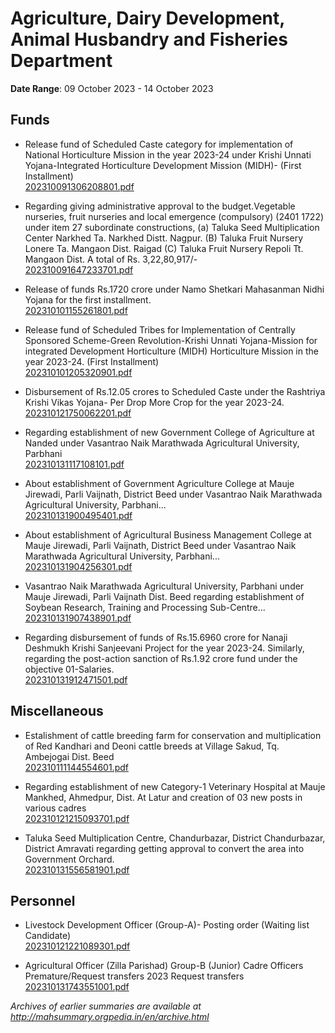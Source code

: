 # Agriculture, Dairy Development, Animal Husbandry and Fisheries Department

**Date Range**: 09 October 2023 - 14 October 2023


## Funds
- Release fund of Scheduled Caste category for implementation of National Horticulture Mission in the year 2023-24 under Krishi Unnati Yojana-Integrated Horticulture Development Mission (MIDH)- (First Installment)\
  [202310091306208801.pdf](https://gr.maharashtra.gov.in/Site/Upload/Government%20Resolutions/English/202310091306208801.pdf)

- Regarding giving administrative approval to the budget.Vegetable nurseries, fruit nurseries and local emergence (compulsory) (2401 1722) under item 27 subordinate constructions, (a) Taluka Seed Multiplication Center Narkhed Ta. Narkhed Distt. Nagpur. (B) Taluka Fruit Nursery Lonere Ta. Mangaon Dist. Raigad (C) Taluka Fruit Nursery Repoli Tt. Mangaon Dist. A total of Rs. 3,22,80,917/-\
  [202310091647233701.pdf](https://gr.maharashtra.gov.in/Site/Upload/Government%20Resolutions/English/202310091647233701.pdf)

- Release of funds Rs.1720 crore under Namo Shetkari Mahasanman Nidhi Yojana for the first installment.\
  [202310101155261801.pdf](https://gr.maharashtra.gov.in/Site/Upload/Government%20Resolutions/English/202310101155261801.pdf)

- Release fund of Scheduled Tribes for Implementation of Centrally Sponsored Scheme-Green Revolution-Krishi Unnati Yojana-Mission for integrated Development Horticulture (MIDH) Horticulture Mission in the year 2023-24. (First Installment)\
  [202310101205320901.pdf](https://gr.maharashtra.gov.in/Site/Upload/Government%20Resolutions/English/202310101205320901.pdf)

- Disbursement of Rs.12.05 crores to Scheduled Caste under the Rashtriya Krishi Vikas Yojana- Per Drop More Crop for the year 2023-24.\
  [202310121750062201.pdf](https://gr.maharashtra.gov.in/Site/Upload/Government%20Resolutions/English/202310121750062201.pdf)

- Regarding establishment of new Government College of Agriculture at Nanded under Vasantrao Naik Marathwada Agricultural University, Parbhani\
  [202310131117108101.pdf](https://gr.maharashtra.gov.in/Site/Upload/Government%20Resolutions/English/202310131117108101.pdf)

- About establishment of Government Agriculture College at Mauje Jirewadi, Parli Vaijnath, District Beed under Vasantrao Naik Marathwada Agricultural University, Parbhani...\
  [202310131900495401.pdf](https://gr.maharashtra.gov.in/Site/Upload/Government%20Resolutions/English/202310131900495401.pdf)

- About establishment of Agricultural Business Management College at Mauje Jirewadi, Parli Vaijnath, District Beed under Vasantrao Naik Marathwada Agricultural University, Parbhani...\
  [202310131904256301.pdf](https://gr.maharashtra.gov.in/Site/Upload/Government%20Resolutions/English/202310131904256301.pdf)

- Vasantrao Naik Marathwada Agricultural University, Parbhani under Mauje Jirewadi, Parli Vaijnath Dist. Beed regarding establishment of Soybean Research, Training and Processing Sub-Centre...\
  [202310131907438901.pdf](https://gr.maharashtra.gov.in/Site/Upload/Government%20Resolutions/English/202310131907438901.pdf)

- Regarding disbursement of funds of Rs.15.6960 crore for Nanaji Deshmukh Krishi Sanjeevani Project for the year 2023-24. Similarly, regarding the post-action sanction of Rs.1.92 crore fund under the objective 01-Salaries.\
  [202310131912471501.pdf](https://gr.maharashtra.gov.in/Site/Upload/Government%20Resolutions/English/202310131912471501.pdf)

## Miscellaneous
- Estalishment of cattle breeding farm for conservation and multiplication of Red Kandhari and Deoni cattle breeds at Village Sakud, Tq. Ambejogai Dist. Beed\
  [202310111144554601.pdf](https://gr.maharashtra.gov.in/Site/Upload/Government%20Resolutions/English/202310111144554601.pdf)

- Regarding establishment of new Category-1 Veterinary Hospital at Mauje Mankhed, Ahmedpur, Dist. At Latur and creation of 03 new posts in various cadres\
  [202310121215093701.pdf](https://gr.maharashtra.gov.in/Site/Upload/Government%20Resolutions/English/202310121215093701.pdf)

- Taluka Seed Multiplication Centre, Chandurbazar, District Chandurbazar, District Amravati regarding getting approval to convert the area into Government Orchard.\
  [202310131556581901.pdf](https://gr.maharashtra.gov.in/Site/Upload/Government%20Resolutions/English/202310131556581901.pdf)

## Personnel
- Livestock Development Officer (Group-A)- Posting order (Waiting list Candidate)\
  [202310121221089301.pdf](https://gr.maharashtra.gov.in/Site/Upload/Government%20Resolutions/English/202310121221089301.pdf)

- Agricultural Officer (Zilla Parishad) Group-B (Junior) Cadre Officers Premature/Request transfers 2023 Request transfers\
  [202310131743551001.pdf](https://gr.maharashtra.gov.in/Site/Upload/Government%20Resolutions/English/202310131743551001.pdf)


*Archives of earlier summaries are available at http://mahsummary.orgpedia.in/en/archive.html*